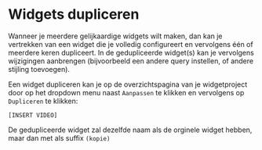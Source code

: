 # Widgets dupliceren

Wanneer je meerdere gelijkaardige widgets wilt maken, dan kan je vertrekken van een widget die je volledig configureert en vervolgens één of meerdere keren dupliceert. In de gedupliceerde widget(s) kan je vervolgens wijzigingen aanbrengen (bijvoorbeeld een andere query instellen, of andere stijling toevoegen).

Een widget dupliceren kan je op de overzichtspagina van je widgetproject door op het dropdown menu naast `Aanpassen` te klikken en vervolgens op `Dupliceren` te klikken:

`[INSERT VIDEO]`

De gedupliceerde widget zal dezelfde naam als de orginele widget hebben, maar dan met als suffix `(kopie)`
